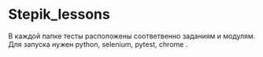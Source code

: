 # Stepik_lessons
В каждой папке тесты расположены соответвенно заданиям и модулям.
Для запуска нужен python, selenium, pytest, chrome .
